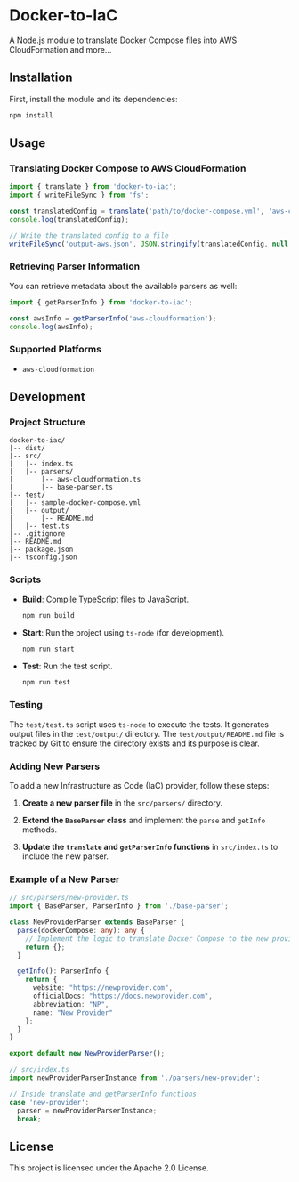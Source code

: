 # Docker-to-IaC

A Node.js module to translate Docker Compose files into AWS CloudFormation and more...

## Installation

First, install the module and its dependencies:

```sh
npm install
```

## Usage

### Translating Docker Compose to AWS CloudFormation

```typescript
import { translate } from 'docker-to-iac';
import { writeFileSync } from 'fs';

const translatedConfig = translate('path/to/docker-compose.yml', 'aws-cloudformation');
console.log(translatedConfig);

// Write the translated config to a file
writeFileSync('output-aws.json', JSON.stringify(translatedConfig, null, 2));
```

### Retrieving Parser Information

You can retrieve metadata about the available parsers as well:

```typescript
import { getParserInfo } from 'docker-to-iac';

const awsInfo = getParserInfo('aws-cloudformation');
console.log(awsInfo);
```

### Supported Platforms

- `aws-cloudformation`

## Development

### Project Structure

```
docker-to-iac/
|-- dist/
|-- src/
|   |-- index.ts
|   |-- parsers/
|       |-- aws-cloudformation.ts
|       |-- base-parser.ts
|-- test/
|   |-- sample-docker-compose.yml
|   |-- output/
|       |-- README.md
|   |-- test.ts
|-- .gitignore
|-- README.md
|-- package.json
|-- tsconfig.json
```

### Scripts

- **Build**: Compile TypeScript files to JavaScript.
  ```sh
  npm run build
  ```

- **Start**: Run the project using `ts-node` (for development).
  ```sh
  npm run start
  ```

- **Test**: Run the test script.
  ```sh
  npm run test
  ```

### Testing

The `test/test.ts` script uses `ts-node` to execute the tests. It generates output files in the `test/output/` directory. The `test/output/README.md` file is tracked by Git to ensure the directory exists and its purpose is clear.

### Adding New Parsers

To add a new Infrastructure as Code (IaC) provider, follow these steps:

1. **Create a new parser file** in the `src/parsers/` directory.
  
2. **Extend the `BaseParser` class** and implement the `parse` and `getInfo` methods.

3. **Update the `translate` and `getParserInfo` functions** in `src/index.ts` to include the new parser.

### Example of a New Parser

```typescript
// src/parsers/new-provider.ts
import { BaseParser, ParserInfo } from './base-parser';

class NewProviderParser extends BaseParser {
  parse(dockerCompose: any): any {
    // Implement the logic to translate Docker Compose to the new provider's format
    return {};
  }

  getInfo(): ParserInfo {
    return {
      website: "https://newprovider.com",
      officialDocs: "https://docs.newprovider.com",
      abbreviation: "NP",
      name: "New Provider"
    };
  }
}

export default new NewProviderParser();
```

```typescript
// src/index.ts
import newProviderParserInstance from './parsers/new-provider';

// Inside translate and getParserInfo functions
case 'new-provider':
  parser = newProviderParserInstance;
  break;
```

## License

This project is licensed under the Apache 2.0 License.